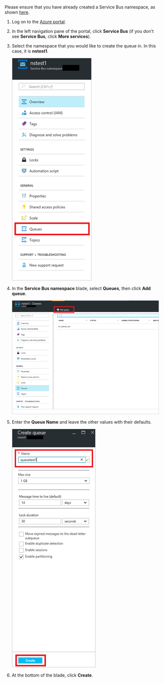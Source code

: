 Please ensure that you have already created a Service Bus namespace, as shown [here][namespace-how-to].

1. Log on to the [Azure portal][azure-portal].
2. In the left navigation pane of the portal, click **Service Bus** (if you don't see **Service Bus**, click **More services**).
3. Select the namespace that you would like to create the queue in. In this case, it is **nstest1**.
   
    ![Create a queue][createqueue1]
4. In the **Service Bus namespace** blade, select **Queues**, then click **Add queue**.
   
    ![Select Queues][createqueue2]
5. Enter the **Queue Name** and leave the other values with their defaults.
   
    ![Select New][createqueue3]
6. At the bottom of the blade, click **Create**.

[createqueue1]: ./media/service-bus-create-queue-portal/create-queue1.png
[createqueue2]: ./media/service-bus-create-queue-portal/create-queue2.png
[createqueue3]: ./media/service-bus-create-queue-portal/create-queue3.png

[namespace-how-to]: /documentation/articles/service-bus-create-namespace-portal/
[azure-portal]: https://portal.azure.cn